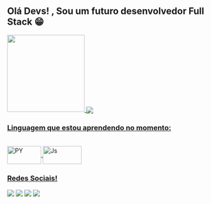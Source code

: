 ## Olá Devs! , Sou um futuro desenvolvedor Full Stack 😁

 <div>
   <a href="https://github.com/Wesllon">
   <img height="180em" src="https://github-readme-stats.vercel.app/api?username=Wesllon&show_icons=true&theme=blue-green&include_all_commits=true&count_private=true"/>
   <a href="https://github.com/Wesllon/github-readme-stats"><img align="center" src="https://github-readme-stats.vercel.app/api/top-langs/?username=Wesllon&layout=compact&theme=blue-green&hide_border=true" />


### Linguagem que estou aprendendo no momento:
</div>
<div style="display: inline_block"><br>
  <img align="center" alt="PY" height="42" width="79" src="https://img.shields.io/badge/Python-3776AB.svg?style=for-the-badge&logo=Python&logoColor=white">
  
  <img align="center" alt="Js" height="42" width="90" src="https://img.shields.io/badge/JavaScript-F7DF1E.svg?style=for-the-badge&logo=JavaScript&logoColor=black">
 
 ### Redes Sociais!
 
<div> 
  <a href="https://instagram.com/Atualizando..." target="_blank"><img src="https://img.shields.io/badge/-Instagram-%23E4405F?style=for-the-badge&logo=instagram&logoColor=white" target="_blank"></a>
 <a href="https://discord.gg/" target="_blank"><img src="https://img.shields.io/badge/Discord-7289DA?style=for-the-badge&logo=discord&logoColor=white" target="_blank"></a> 
  <a href = "mailto:srntememail@hotmail.com"><img src="https://img.shields.io/badge/-Gmail-%23333?style=for-the-badge&logo=gmail&logoColor=white" target="_blank"></a>
  <a href="https://www.linkedin.com/"target="_blank"><img src="https://img.shields.io/badge/-LinkedIn-%230077B5?style=for-the-badge&logo=linkedin&logoColor=white" target="_blank"></a> 
 </div>
 
